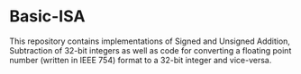 # Basic-ISA
This repository contains implementations of Signed and Unsigned Addition, Subtraction of 32-bit integers as well as code for converting a floating point number (written in IEEE 754) format to a 32-bit integer and vice-versa.
